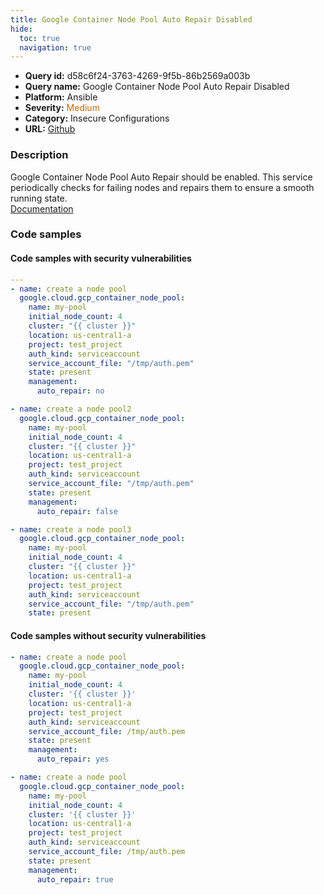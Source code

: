 ```yaml
---
title: Google Container Node Pool Auto Repair Disabled
hide:
  toc: true
  navigation: true
---
```


<style>
  .highlight .hll {
    background-color: #ff171742;
  }
  .md-content {
    max-width: 1100px;
    margin: 0 auto;
  }
</style>

-   **Query id:** d58c6f24-3763-4269-9f5b-86b2569a003b
-   **Query name:** Google Container Node Pool Auto Repair Disabled
-   **Platform:** Ansible
-   **Severity:** <span style="color:#C60">Medium</span>
-   **Category:** Insecure Configurations
-   **URL:** [Github](https://github.com/Checkmarx/kics/tree/master/assets/queries/ansible/gcp/google_container_node_pool_auto_repair_disabled)

### Description
Google Container Node Pool Auto Repair should be enabled. This service periodically checks for failing nodes and repairs them to ensure a smooth running state.<br>
[Documentation](https://docs.ansible.com/ansible/latest/collections/google/cloud/gcp_container_node_pool_module.html)

### Code samples
#### Code samples with security vulnerabilities
```yaml title="Positive test num. 1 - yaml file" hl_lines="26 29 13"
---
- name: create a node pool
  google.cloud.gcp_container_node_pool:
    name: my-pool
    initial_node_count: 4
    cluster: "{{ cluster }}"
    location: us-central1-a
    project: test_project
    auth_kind: serviceaccount
    service_account_file: "/tmp/auth.pem"
    state: present
    management:
      auto_repair: no

- name: create a node pool2
  google.cloud.gcp_container_node_pool:
    name: my-pool
    initial_node_count: 4
    cluster: "{{ cluster }}"
    location: us-central1-a
    project: test_project
    auth_kind: serviceaccount
    service_account_file: "/tmp/auth.pem"
    state: present
    management:
      auto_repair: false

- name: create a node pool3
  google.cloud.gcp_container_node_pool:
    name: my-pool
    initial_node_count: 4
    cluster: "{{ cluster }}"
    location: us-central1-a
    project: test_project
    auth_kind: serviceaccount
    service_account_file: "/tmp/auth.pem"
    state: present

```


#### Code samples without security vulnerabilities
```yaml title="Negative test num. 1 - yaml file"
- name: create a node pool
  google.cloud.gcp_container_node_pool:
    name: my-pool
    initial_node_count: 4
    cluster: '{{ cluster }}'
    location: us-central1-a
    project: test_project
    auth_kind: serviceaccount
    service_account_file: /tmp/auth.pem
    state: present
    management:
      auto_repair: yes

- name: create a node pool
  google.cloud.gcp_container_node_pool:
    name: my-pool
    initial_node_count: 4
    cluster: '{{ cluster }}'
    location: us-central1-a
    project: test_project
    auth_kind: serviceaccount
    service_account_file: /tmp/auth.pem
    state: present
    management:
      auto_repair: true

```
